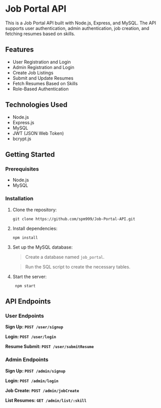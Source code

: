 # Job Portal API

This is a Job Portal API built with Node.js, Express, and MySQL. The API supports user authentication, admin authentication, job creation, and fetching resumes based on skills.

## Features

- User Registration and Login
- Admin Registration and Login
- Create Job Listings
- Submit and Update Resumes
- Fetch Resumes Based on Skills
- Role-Based Authentication

## Technologies Used

- Node.js
- Express.js
- MySQL
- JWT (JSON Web Token)
- bcrypt.js

## Getting Started

### Prerequisites

- Node.js
- MySQL

### Installation

1. Clone the repository:

   ```
   git clone https://github.com/spm999/Job-Portal-API.git
   ```
2. Install dependencies:

   ```
   npm install
   ```
3. Set up the MySQL database:

   > Create a database named `job_portal`.
   >

   > Run the SQL script to create the necessary tables.
   >
4. Start the server:

   ```
    npm start
   ```

## API Endpoints

### User Endpoints

**Sign Up:  `POST /user/signup`**

**Login:  `POST /user/login`**

**Resume Submit:  `POST /user/submitResume`**

### Admin Endpoints

**Sign Up:  `POST /admin/signup`**

**Login:  `POST /admin/login`**

**Job Create:  `POST /admin/jobCreate`**

**List Resumes: `GET /admin/list/:skill`**
